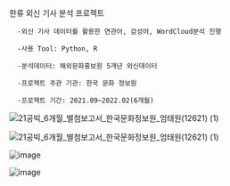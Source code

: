한류 외신 기사 분석 프로젝트

      -외신 기사 데이터를 활용한 연관어, 감성어, WordCloud분석 진행
      
      -사용 Tool: Python, R
      
      -분석데이터: 해외문화홍보원 5개년 외신데이터
      
      -프로젝트 주관 기관: 한국 문화 정보원
      
      -프로젝트 기간: 2021.09~2022.02(6개월)
      
     
     
         
         
         
![21공빅_6개월_별첨보고서_한국문화정보원_엄태원(12621) (1)](https://user-images.githubusercontent.com/104436260/165524873-7080a3ed-65b5-4e5e-a08b-e3583535cc55.png)

![21공빅_6개월_별첨보고서_한국문화정보원_엄태원(12621) (1)](https://user-images.githubusercontent.com/104436260/165525260-94638cb4-923d-440d-9181-39ed00b70d2a.png)

![image](https://user-images.githubusercontent.com/104436260/231041180-2f45ec6a-032e-4570-b52b-c1c59bcf2613.png)

![image](https://user-images.githubusercontent.com/104436260/231041219-68dcee00-c794-4607-81d3-ec08db8581a7.png)

     
